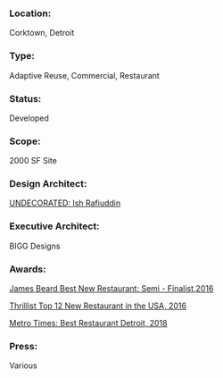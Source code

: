 ### Location:
Corktown, Detroit

### Type:
Adaptive Reuse, Commercial, Restaurant


### Status:
Developed

### Scope:
2000 SF Site

### Design Architect:
[UNDECORATED: Ish Rafiuddin](https://undecorated.us/)


### Executive Architect:
BIGG Designs





### Awards:
[James Beard Best New Restaurant: Semi - Finalist,2016 ](https://www.jamesbeard.org/awards/search?year=2017&keyword=katoi)

[Thrillist Top 12 New Restaurant in the USA, 2016](https://www.thrillist.com/eat/nation/best-new-restaurants-2016-america)

[Metro Times: Best Restaurant Detroit, 2018](https://www.metrotimes.com/detroit/best-restaurant-detroit/BestOf?oid=11500151)



### Press:
Various
